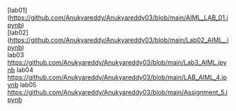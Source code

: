 [lab01] (https://github.com/Anukyareddy/Anukyareddy03/blob/main/AIML_LAB_01.ipynb)\
[lab02] (https://github.com/Anukyareddy/Anukyareddy03/blob/main/Lab02_AIML_.ipynb)\
lab03 https://github.com/Anukyareddy/Anukyareddy03/blob/main/Lab3_AIML.ipynb
lab04 https://github.com/Anukyareddy/Anukyareddy03/blob/main/LAB_AIML_4.ipynb
lab05 https://github.com/Anukyareddy/Anukyareddy03/blob/main/Assignment_5.ipynb

